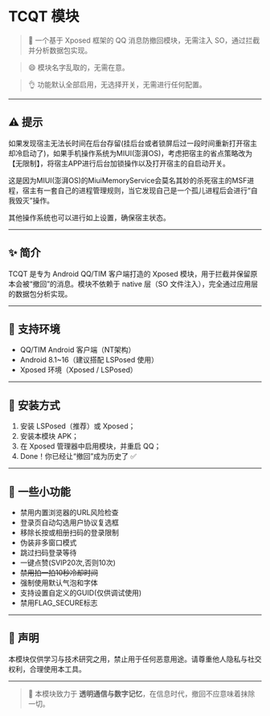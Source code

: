 # TCQT 模块

> 🧠 一个基于 Xposed 框架的 QQ 消息防撤回模块，无需注入 SO，通过拦截并分析数据包实现。

> 😄 模块名字乱取的，无需在意。

> 👌 功能默认全部启用，无选择开关，无需进行任何配置。

---

## ⚠️ 提示

如果发现宿主无法长时间在后台存留(挂后台或者锁屏后过一段时间重新打开宿主却冷启动了)，如果手机操作系统为MIUI(澎湃OS)，考虑把宿主的省点策略改为【无限制】，将宿主APP进行后台加锁操作以及打开宿主的自启动开关。

这是因为MIUI(澎湃OS)的MiuiMemoryService会莫名其妙的杀死宿主的MSF进程，宿主有一套自己的进程管理规则，当它发现自己是一个孤儿进程后会进行“自我毁灭”操作。

其他操作系统也可以进行如上设置，确保宿主状态。

---

## ✨ 简介

TCQT 是专为 Android QQ/TIM 客户端打造的 Xposed 模块，用于拦截并保留原本会被“撤回”的消息。模块不依赖于 native 层（SO 文件注入），完全通过应用层的数据包分析实现。

---

## 📱 支持环境

- QQ/TIM Android 客户端（NT架构）
- Android 8.1~16（建议搭配 LSPosed 使用）
- Xposed 环境（Xposed / LSPosed）

---

## 🚀 安装方式

1. 安装 LSPosed（推荐）或 Xposed；
2. 安装本模块 APK；
3. 在 Xposed 管理器中启用模块，并重启 QQ；
4. Done！你已经让“撤回”成为历史了 ✅

---

## 🤪 一些小功能

- 禁用内置浏览器的URL风险检查
- 登录页自动勾选用户协议复选框
- 移除长按或相册扫码的登录限制
- 伪装非多窗口模式
- 跳过扫码登录等待
- 一键点赞(SVIP20次,否则10次)
- ~~禁用拍一拍10秒冷却时间~~
- 强制使用默认气泡和字体
- 支持设置自定义的GUID(仅供调试使用)
- 禁用FLAG_SECURE标志

---

## 🙏 声明

本模块仅供学习与技术研究之用，禁止用于任何恶意用途。请尊重他人隐私与社交权利，合理使用本工具。

---

> 🧩 本模块致力于 **透明通信与数字记忆**，在信息时代，撤回不应意味着抹除一切。
